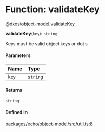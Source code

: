 # Function: validateKey

[@dxos/object-model](../modules/dxos_object_model.md).validateKey

**validateKey**(`key`): `string`

Keys must be valid object keys or dot s

#### Parameters

| Name | Type |
| :------ | :------ |
| `key` | `string` |

#### Returns

`string`

#### Defined in

[packages/echo/object-model/src/util.ts:8](https://github.com/dxos/dxos/blob/db8188dae/packages/echo/object-model/src/util.ts#L8)
